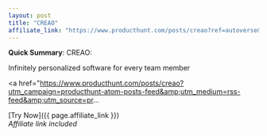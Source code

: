 ```yaml
---
layout: post
title: "CREAO"
affiliate_link: "https://www.producthunt.com/posts/creao?ref=autoverse&utm_source=autoverse"
---
```


**Quick Summary**: CREAO: <p>
            Infinitely personalized software for every team member
          </p>
          <p>
            <a href="https://www.producthunt.com/posts/creao?utm_campaign=producthunt-atom-posts-feed&amp;utm_medium=rss-feed&amp;utm_source=pr...

[Try Now]({{ page.affiliate_link }})  
*Affiliate link included*

